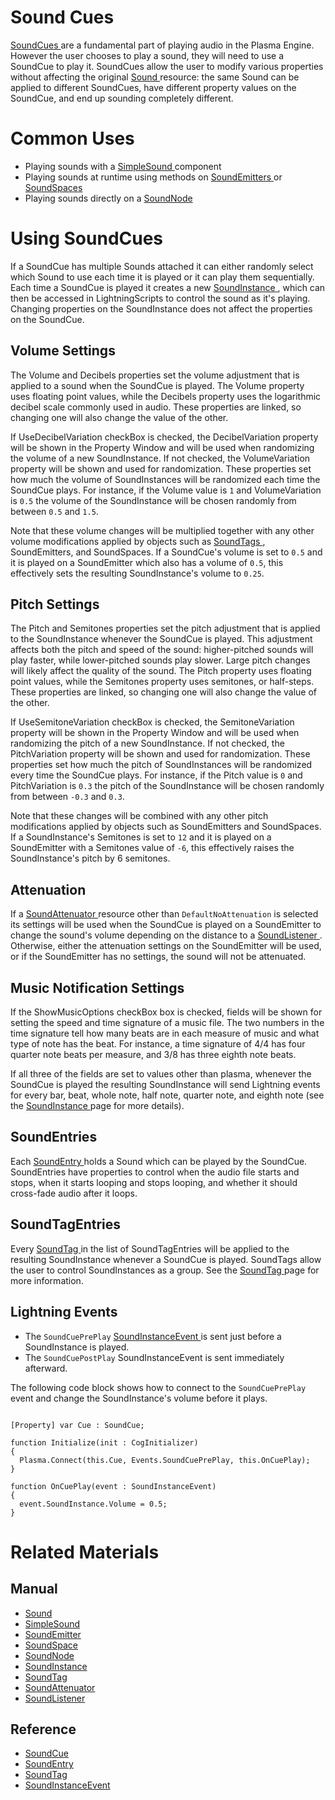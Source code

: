 # Sound Cues
[ SoundCues ](https://plasmaengine.github.io/PlasmaDocs/Plasma1/C++/code_reference/class_reference/soundcue.md) are a fundamental part of playing audio in the Plasma Engine. However the user chooses to play a sound, they will need to use a SoundCue to play it. SoundCues allow the user to modify various properties without affecting the original [Sound ](https://plasmaengine.github.io/PlasmaDocs/Plasma1/Editor/audio/sound.md) resource: the same Sound can be applied to different SoundCues, have different property values on the SoundCue, and end up sounding completely different. 

# Common Uses

- Playing sounds with a [SimpleSound ](https://plasmaengine.github.io/PlasmaDocs/Plasma1/Editor/audio/simplesound.md) component
- Playing sounds at runtime using methods on [SoundEmitters ](https://plasmaengine.github.io/PlasmaDocs/Plasma1/Editor/audio/soundemitter.md) or [SoundSpaces ](https://plasmaengine.github.io/PlasmaDocs/Plasma1/Editor/audio/soundspace.md)
- Playing sounds directly on a [SoundNode ](https://plasmaengine.github.io/PlasmaDocs/Plasma1/Editor/audio/soundnode.md)

# Using SoundCues

If a SoundCue has multiple Sounds attached it can either randomly select which Sound to use each time it is played or it can play them sequentially. Each time a SoundCue is played it creates a new [SoundInstance ](https://plasmaengine.github.io/PlasmaDocs/Plasma1/Editor/audio/soundinstance.md), which can then be accessed in LightningScripts to control the sound as it's playing. Changing properties on the SoundInstance does not affect the properties on the SoundCue.

## Volume Settings

The Volume  and  Decibels  properties set the volume adjustment that is applied to a sound when the SoundCue is played. The Volume  property uses floating point values, while the Decibels  property uses the logarithmic decibel scale commonly used in audio. These properties are linked, so changing one will also change the value of the other.

If UseDecibelVariation checkBox is checked, the DecibelVariation  property will be shown in the Property Window and will be used when randomizing the volume of a new SoundInstance. If not checked, the VolumeVariation  property will be shown and used for randomization. These properties set how much the volume of SoundInstances will be randomized each time the SoundCue plays. For instance, if the Volume  value is `1` and VolumeVariation  is `0.5` the volume of the SoundInstance will be chosen randomly from between `0.5` and `1.5`. 

Note that these volume changes will be multiplied together with any other volume modifications applied by objects such as [SoundTags ](https://plasmaengine.github.io/PlasmaDocs/Plasma1/Editor/audio/soundtag.md), SoundEmitters, and SoundSpaces. If a SoundCue's volume is set to `0.5` and it is played on a SoundEmitter which also has a volume of `0.5`, this effectively sets the resulting SoundInstance's volume to `0.25`.

## Pitch Settings

The  Pitch  and  Semitones  properties set the pitch adjustment that is applied to the SoundInstance whenever the SoundCue is played. This adjustment affects both the pitch and speed of the sound: higher-pitched sounds will play faster, while lower-pitched sounds play slower. Large pitch changes will likely affect the quality of the sound. The  Pitch  property uses floating point values, while the Semitones  property uses semitones, or half-steps. These properties are linked, so changing one will also change the value of the other.

If UseSemitoneVariation checkBox is checked, the  SemitoneVariation  property will be shown in the Property Window and will be used when randomizing the pitch of a new SoundInstance. If not checked, the  PitchVariation  property will be shown and used for randomization. These properties set how much the pitch of SoundInstances will be randomized every time the SoundCue plays. For instance, if the  Pitch  value is `0` and  PitchVariation  is `0.3` the pitch of the SoundInstance will be chosen randomly from between `-0.3` and `0.3`.

Note that these changes will be combined with any other pitch modifications applied by objects such as SoundEmitters and SoundSpaces. If a SoundInstance's  Semitones  is set to `12` and it is played on a SoundEmitter with a  Semitones  value of `-6`, this effectively raises the SoundInstance's pitch by 6 semitones.

## Attenuation

If a [SoundAttenuator ](https://plasmaengine.github.io/PlasmaDocs/Plasma1/Editor/audio/soundattenuator.md) resource other than `DefaultNoAttenuation` is selected its settings will be used when the SoundCue is played on a SoundEmitter to change the sound's volume depending on the distance to a [SoundListener ](https://plasmaengine.github.io/PlasmaDocs/Plasma1/Editor/audio/soundlistener.md). Otherwise, either the attenuation settings on the SoundEmitter will be used, or if the SoundEmitter has no settings, the sound will not be attenuated.

## Music Notification Settings 

If the ShowMusicOptions checkBox box is checked, fields will be shown for setting the speed and time signature of a music file. The two numbers in the time signature tell how many beats are in each measure of music and what type of note has the beat. For instance, a time signature of 4/4 has four quarter note beats per measure, and 3/8 has three eighth note beats. 

If all three of the fields are set to values other than plasma, whenever the SoundCue is played the resulting SoundInstance will send Lightning events for every bar, beat, whole note, half note, quarter note, and eighth note (see the [SoundInstance ](https://plasmaengine.github.io/PlasmaDocs/Plasma1/Editor/audio/soundinstance.md) page for more details). 

## SoundEntries 

Each [ SoundEntry ](https://plasmaengine.github.io/PlasmaDocs/Plasma1/C++/code_reference/class_reference/soundentry.md) holds a Sound which can be played by the SoundCue. SoundEntries have properties to control when the audio file starts and stops, when it starts looping and stops looping, and whether it should cross-fade audio after it loops.

## SoundTagEntries

Every [ SoundTag ](https://plasmaengine.github.io/PlasmaDocs/Plasma1/Editor/audio/soundtag.md) in the list of SoundTagEntries will be applied to the resulting SoundInstance whenever a SoundCue is played. SoundTags allow the user to control SoundInstances as a group. See the [SoundTag ](https://plasmaengine.github.io/PlasmaDocs/Plasma1/Editor/audio/soundtag.md) page for more information.

##  Lightning Events

- The `SoundCuePrePlay` [ SoundInstanceEvent  ](https://plasmaengine.github.io/PlasmaDocs/Plasma1/C++/code_reference/class_reference/soundinstanceevent.md) is sent just before a SoundInstance is played. 
- The `SoundCuePostPlay` SoundInstanceEvent is sent immediately afterward. 

The following code block shows how to connect to the `SoundCuePrePlay` event and change the SoundInstance's volume before it plays.

<pre><code class="language-csharp">
[Property] var Cue : SoundCue;

function Initialize(init : CogInitializer)
{
  Plasma.Connect(this.Cue, Events.SoundCuePrePlay, this.OnCuePlay);
}

function OnCuePlay(event : SoundInstanceEvent)
{
  event.SoundInstance.Volume = 0.5;
}
</code></pre>


# Related Materials

## Manual
- [Sound ](https://plasmaengine.github.io/PlasmaDocs/Plasma1/Editor/audio/sound.md)
- [SimpleSound ](https://plasmaengine.github.io/PlasmaDocs/Plasma1/Editor/audio/simplesound.md)
- [SoundEmitter ](https://plasmaengine.github.io/PlasmaDocs/Plasma1/Editor/audio/soundemitter.md)
- [SoundSpace ](https://plasmaengine.github.io/PlasmaDocs/Plasma1/Editor/audio/soundspace.md)
- [SoundNode ](https://plasmaengine.github.io/PlasmaDocs/Plasma1/Editor/audio/soundnode.md)
- [SoundInstance ](https://plasmaengine.github.io/PlasmaDocs/Plasma1/Editor/audio/soundinstance.md)
- [SoundTag ](https://plasmaengine.github.io/PlasmaDocs/Plasma1/Editor/audio/soundtag.md)
- [SoundAttenuator ](https://plasmaengine.github.io/PlasmaDocs/Plasma1/Editor/audio/soundattenuator.md)
- [SoundListener ](https://plasmaengine.github.io/PlasmaDocs/Plasma1/Editor/audio/soundlistener.md)

 ## Reference
- [ SoundCue ](https://plasmaengine.github.io/PlasmaDocs/Plasma1/C++/code_reference/class_reference/soundcue.md)
- [ SoundEntry ](https://plasmaengine.github.io/PlasmaDocs/Plasma1/C++/code_reference/class_reference/soundentry.md)
- [ SoundTag ](https://plasmaengine.github.io/PlasmaDocs/Plasma1/C++/code_reference/class_reference/soundtag.md)
- [ SoundInstanceEvent ](https://plasmaengine.github.io/PlasmaDocs/Plasma1/C++/code_reference/class_reference/soundinstanceevent.md) 

 